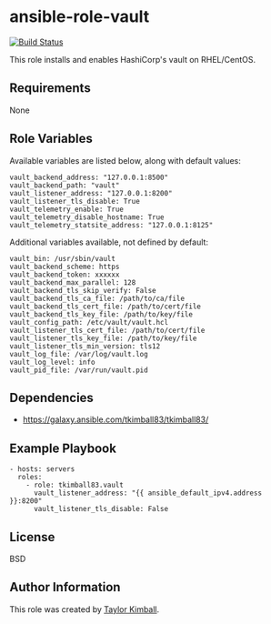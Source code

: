 # ansible-role-vault

[![Build Status](https://travis-ci.org/tkimball83/ansible-role-vault.svg?branch=master)](https://travis-ci.org/tkimball83/ansible-role-vault)

This role installs and enables HashiCorp's vault on RHEL/CentOS.

## Requirements

None

## Role Variables

Available variables are listed below, along with default values:

    vault_backend_address: "127.0.0.1:8500"
    vault_backend_path: "vault"
    vault_listener_address: "127.0.0.1:8200"
    vault_listener_tls_disable: True
    vault_telemetry_enable: True
    vault_telemetry_disable_hostname: True
    vault_telemetry_statsite_address: "127.0.0.1:8125"

Additional variables available, not defined by default:

    vault_bin: /usr/sbin/vault
    vault_backend_scheme: https
    vault_backend_token: xxxxxx
    vault_backend_max_parallel: 128
    vault_backend_tls_skip_verify: False
    vault_backend_tls_ca_file: /path/to/ca/file
    vault_backend_tls_cert_file: /path/to/cert/file
    vault_backend_tls_key_file: /path/to/key/file
    vault_config_path: /etc/vault/vault.hcl
    vault_listener_tls_cert_file: /path/to/cert/file
    vault_listener_tls_key_file: /path/to/key/file
    vault_listener_tls_min_version: tls12
    vault_log_file: /var/log/vault.log
    vault_log_level: info
    vault_pid_file: /var/run/vault.pid

## Dependencies

 * https://galaxy.ansible.com/tkimball83/tkimball83/

## Example Playbook

    - hosts: servers
      roles:
        - role: tkimball83.vault
          vault_listener_address: "{{ ansible_default_ipv4.address }}:8200"
          vault_listener_tls_disable: False
         
## License

BSD

## Author Information

This role was created by [Taylor Kimball](http://www.linuxhq.org).
